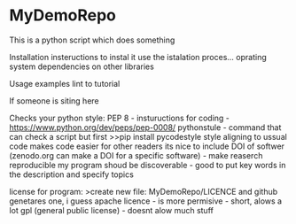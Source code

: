 # MyDemoRepo

This is a python script which does something

Installation insteructions 
 to instal it use the istalation proces...
 oprating system
 dependencies on other libraries

Usage examples
 lint to tutorial
 
If someone is siting
 here


Checks your python style:
PEP 8 - instuructions for coding - https://www.python.org/dev/peps/pep-0008/
pythonstule - command that can check a script but first >>pip install pycodestyle
style aligning to ussual code makes code easier for other readers
its nice to include DOI of softwer (zenodo.org can make a DOI for a specific software) - make reaserch reproducible
my program shoud be discoverable - good to put key words in the description and specify topics 

license for program: >create new file: MyDemoRepo/LICENCE and github genetares one, i guess
   apache licence - is more permisive - short, alows a lot
   gpl (general public license) - doesnt alow much stuff
   
